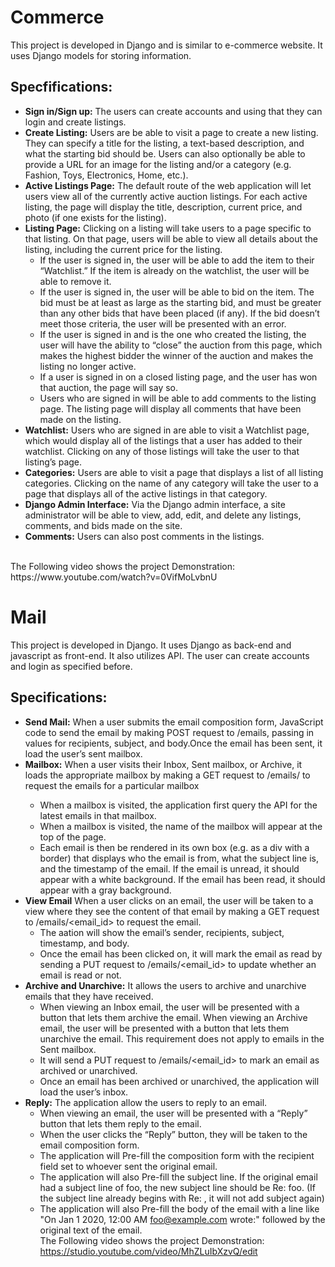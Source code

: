 # Commerce
This project is developed in Django and is similar to e-commerce website. It uses Django models for storing information.
## Specfifications:
* **Sign in/Sign up:** The users can create accounts and using that they can login and create listings.
* **Create Listing:**
Users are be able to visit a page to create a new listing. They can specify a title for the listing, a text-based description, and what the starting bid should be. Users can also optionally be able to provide a URL for an image for the listing and/or a category (e.g. Fashion, Toys, Electronics, Home, etc.).
* **Active Listings Page:** The default route of the web application will let users view all of the currently active auction listings. For each active listing, the page will display the title, description, current price, and photo (if one exists for the listing).
* **Listing Page:** Clicking on a listing will take users to a page specific to that listing. On that page, users will be able to view all details about the listing, including the current price for the listing.
  * If the user is signed in, the user will be able to add the item to their “Watchlist.” If the item is already on the watchlist, the user will be able to remove it.
  * If the user is signed in, the user will be able to bid on the item. The bid must be at least as large as the starting bid, and must be greater than any other bids that       have been placed (if any). If the bid doesn’t meet those criteria, the user will be presented with an error.
  * If the user is signed in and is the one who created the listing, the user will have the ability to “close” the auction from this page, which makes the highest bidder         the winner of the auction and makes the listing no longer active.
  * If a user is signed in on a closed listing page, and the user has won that auction, the page will say so.
  * Users who are signed in will be able to add comments to the listing page. The listing page will display all comments that have been made on the listing.
* **Watchlist:** 
Users who are signed in are able to visit a Watchlist page, which would display all of the 
listings that a user has added to their watchlist. Clicking on any of those listings will take the user to that listing’s page.
* **Categories:** 
Users are able to visit a page that displays a list of all listing categories. Clicking on the name of any category will 
take the user to a page that displays all of the active listings in that category.
* **Django Admin Interface:**
Via the Django admin interface, a site administrator will be able to view, add, edit, and delete any listings, comments, and bids made on the site.
* **Comments:**
Users can also post comments in the listings.
<br>
The Following video shows the project Demonstration: <br>
https://www.youtube.com/watch?v=0VifMoLvbnU

# Mail
This project is developed in Django. It uses Django as back-end and javascript as front-end. It also utilizes API. The user can create accounts and login as specified before.
## Specifications:
* **Send Mail:** When a user submits the email composition form, JavaScript code to send the email by making POST request to /emails, passing in values for recipients, subject, and body.Once the email has been sent, it load the user’s sent mailbox.
* **Mailbox:** When a user visits their Inbox, Sent mailbox, or Archive, it loads the appropriate mailbox by making a GET request to /emails/<mailbox> to request the emails for a particular mailbox
  * When a mailbox is visited, the application first query the API for the latest emails in that mailbox.
  * When a mailbox is visited, the name of the mailbox will appear at the top of the page.
  * Each email is then be rendered in its own box (e.g. as a div with a border) that displays who the email is from, what the subject line is, and the timestamp of the email.   If the email is unread, it should appear with a white background. If the email has been read, it should appear with a gray background.
* **View Email** When a user clicks on an email, the user will be taken to a view where they see the content of that email by making a GET request to /emails/<email_id> to    request the email. 
  * The aation will show the email’s sender, recipients, subject, timestamp, and body.
  * Once the email has been clicked on, it will mark the email as read by sending a PUT request to /emails/<email_id> to update whether an email is read or not.
* **Archive and Unarchive:** It allows the users to archive and unarchive emails that they have received.
  * When viewing an Inbox email, the user will be presented with a button that lets them archive the email. When viewing an Archive email, the user will be presented with a     button that lets them unarchive the email. This requirement does not apply to emails in the Sent mailbox.
  * It will send a PUT request to /emails/<email_id> to mark an email as archived or unarchived.
  * Once an email has been archived or unarchived, the application will load the user’s inbox.
* **Reply:** The application allow the users to reply to an email.
  * When viewing an email, the user will be presented with a “Reply” button that lets them reply to the email.
  * When the user clicks the “Reply” button, they will be taken to the email composition form.
  * The application will Pre-fill the composition form with the recipient field set to whoever sent the original email.
  * The application will also Pre-fill the subject line. If the original email had a subject line of foo, the new subject line should be Re: foo. (If the subject line already     begins with Re: , it will not add subject again)
  * The application will also Pre-fill the body of the email with a line like "On Jan 1 2020, 12:00 AM foo@example.com wrote:" followed by the original text of the email.
<br>The Following video shows the project Demonstration: <br>
https://studio.youtube.com/video/MhZLuIbXzvQ/edit
